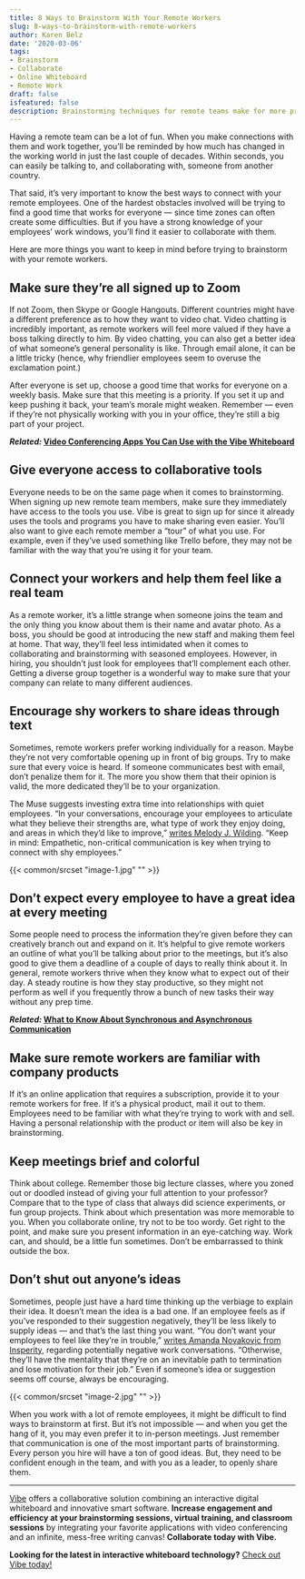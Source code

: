 ```yaml
---
title: 8 Ways to Brainstorm With Your Remote Workers
slug: 8-ways-to-brainstorm-with-remote-workers
author: Karen Belz
date: '2020-03-06'
tags:
- Brainstorm
- Collaborate
- Online Whiteboard
- Remote Work
draft: false
isfeatured: false
description: Brainstorming techniques for remote teams make for more productive meetings.
---
```


Having a remote team can be a lot of fun. When you make connections with them and work together, you’ll be reminded by how much has changed in the working world in just the last couple of decades. Within seconds, you can easily be talking to, and collaborating with, someone from another country.

That said, it’s very important to know the best ways to connect with your remote employees. One of the hardest obstacles involved will be trying to find a good time that works for everyone — since time zones can often create some difficulties. But if you have a strong knowledge of your employees’ work windows, you’ll find it easier to collaborate with them.

Here are more things you want to keep in mind before trying to brainstorm with your remote workers.

## Make sure they’re all signed up to Zoom

If not Zoom, then Skype or Google Hangouts. Different countries might have a different preference as to how they want to video chat. Video chatting is incredibly important, as remote workers will feel more valued if they have a boss talking directly to him. By video chatting, you can also get a better idea of what someone’s general personality is like. Through email alone, it can be a little tricky (hence, why friendlier employees seem to overuse the exclamation point.)

After everyone is set up, choose a good time that works for everyone on a weekly basis. Make sure that this meeting is a priority. If you set it up and keep pushing it back, your team’s morale might weaken. Remember — even if they’re not physically working with you in your office, they’re still a big part of your project.

***Related:* [Video Conferencing Apps You Can Use with the Vibe Whiteboard](https://vibe.us/blog/video-conferencing-apps-with-whiteboard/)**

## Give everyone access to collaborative tools

Everyone needs to be on the same page when it comes to brainstorming. When signing up new remote team members, make sure they immediately have access to the tools you use. Vibe is great to sign up for since it already uses the tools and programs you have to make sharing even easier. You’ll also want to give each remote member a “tour” of what you use. For example, even if they’ve used something like Trello before, they may not be familiar with the way that you’re using it for your team.

## Connect your workers and help them feel like a real team

As a remote worker, it’s a little strange when someone joins the team and the only thing you know about them is their name and avatar photo. As a boss, you should be good at introducing the new staff and making them feel at home. That way, they’ll feel less intimidated when it comes to collaborating and brainstorming with seasoned employees. However, in hiring, you shouldn’t just look for employees that’ll complement each other. Getting a diverse group together is a wonderful way to make sure that your company can relate to many different audiences.

## Encourage shy workers to share ideas through text

Sometimes, remote workers prefer working individually for a reason. Maybe they’re not very comfortable opening up in front of big groups. Try to make sure that every voice is heard. If someone communicates best with email, don’t penalize them for it. The more you show them that their opinion is valid, the more dedicated they’ll be to your organization.

The Muse suggests investing extra time into relationships with quiet employees. “In your conversations, encourage your employees to articulate what they believe their strengths are, what type of work they enjoy doing, and areas in which they’d like to improve,” [writes Melody J. Wilding](https://www.themuse.com/advice/how-to-manage-a-shy-employee). “Keep in mind: Empathetic, non-critical communication is key when trying to connect with shy employees.”

{{< common/srcset "image-1.jpg" "" >}}

## Don’t expect every employee to have a great idea at every meeting

Some people need to process the information they’re given before they can creatively branch out and expand on it. It’s helpful to give remote workers an outline of what you’ll be talking about prior to the meetings, but it’s also good to give them a deadline of a couple of days to really think about it. In general, remote workers thrive when they know what to expect out of their day. A steady routine is how they stay productive, so they might not perform as well if you frequently throw a bunch of new tasks their way without any prep time.

***Related:* [What to Know About Synchronous and Asynchronous Communication](https://vibe.us/blog/what-you-need-to-know-about-synchronous-and-asynchronous-communication/)**

## Make sure remote workers are familiar with company products

If it’s an online application that requires a subscription, provide it to your remote workers for free. If it’s a physical product, mail it out to them. Employees need to be familiar with what they’re trying to work with and sell. Having a personal relationship with the product or item will also be key in brainstorming.

## Keep meetings brief and colorful

Think about college. Remember those big lecture classes, where you zoned out or doodled instead of giving your full attention to your professor? Compare that to the type of class that always did science experiments, or fun group projects. Think about which presentation was more memorable to you. When you collaborate online, try not to be too wordy. Get right to the point, and make sure you present information in an eye-catching way. Work can, and should, be a little fun sometimes. Don’t be embarrassed to think outside the box.

## Don’t shut out anyone’s ideas

Sometimes, people just have a hard time thinking up the verbiage to explain their idea. It doesn’t mean the idea is a bad one. If an employee feels as if you’ve responded to their suggestion negatively, they’ll be less likely to supply ideas — and that’s the last thing you want. “You don’t want your employees to feel like they’re in trouble,” [writes Amanda Novakovic from Insperity](https://www.insperity.com/blog/difficult-conversations-with-employees/), regarding potentially negative work conversations. “Otherwise, they’ll have the mentality that they’re on an inevitable path to termination and lose motivation for their job.” Even if someone’s idea or suggestion seems off course, always be encouraging.

{{< common/srcset "image-2.jpg" "" >}}

When you work with a lot of remote employees, it might be difficult to find ways to brainstorm at first. But it’s not impossible — and when you get the hang of it, you may even prefer it to in-person meetings. Just remember that communication is one of the most important parts of brainstorming. Every person you hire will have a ton of good ideas. But, they need to be confident enough in the team, and with you as a leader, to openly share them.



---

[Vibe](https://vibe.us/) offers a collaborative solution combining an interactive digital whiteboard and innovative smart software. **Increase engagement and efficiency at your brainstorming sessions, virtual training, and classroom sessions** by integrating your favorite applications with video conferencing and an infinite, mess-free writing canvas! **Collaborate today with Vibe.**

**Looking for the latest in interactive whiteboard technology?** [Check out Vibe today!](https://vibe.us/order/)
